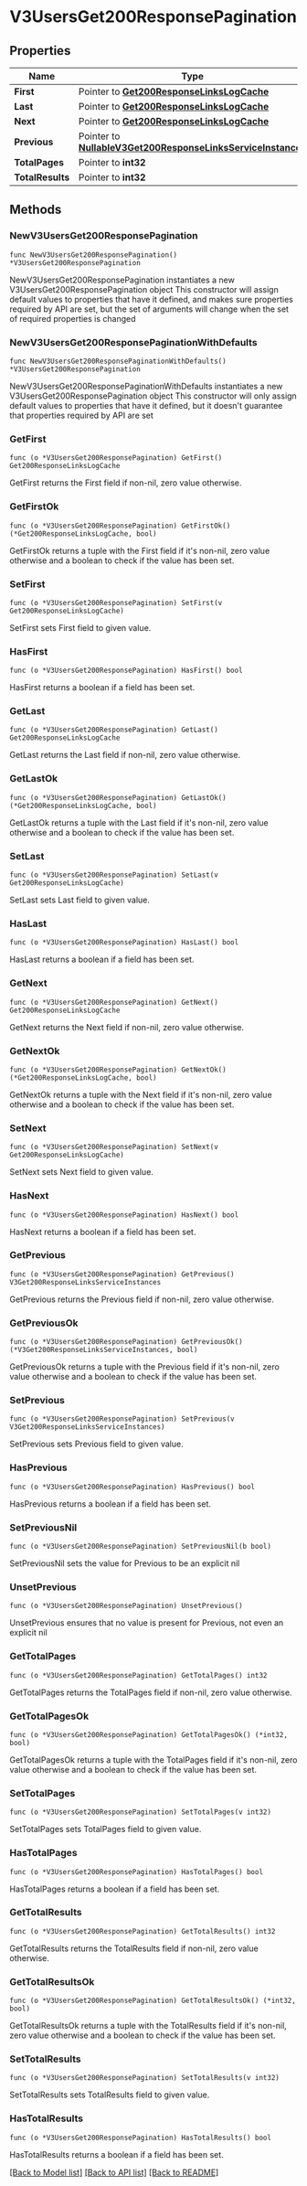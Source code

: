 # V3UsersGet200ResponsePagination

## Properties

Name | Type | Description | Notes
------------ | ------------- | ------------- | -------------
**First** | Pointer to [**Get200ResponseLinksLogCache**](Get200ResponseLinksLogCache.md) |  | [optional] 
**Last** | Pointer to [**Get200ResponseLinksLogCache**](Get200ResponseLinksLogCache.md) |  | [optional] 
**Next** | Pointer to [**Get200ResponseLinksLogCache**](Get200ResponseLinksLogCache.md) |  | [optional] 
**Previous** | Pointer to [**NullableV3Get200ResponseLinksServiceInstances**](V3Get200ResponseLinksServiceInstances.md) |  | [optional] 
**TotalPages** | Pointer to **int32** |  | [optional] 
**TotalResults** | Pointer to **int32** |  | [optional] 

## Methods

### NewV3UsersGet200ResponsePagination

`func NewV3UsersGet200ResponsePagination() *V3UsersGet200ResponsePagination`

NewV3UsersGet200ResponsePagination instantiates a new V3UsersGet200ResponsePagination object
This constructor will assign default values to properties that have it defined,
and makes sure properties required by API are set, but the set of arguments
will change when the set of required properties is changed

### NewV3UsersGet200ResponsePaginationWithDefaults

`func NewV3UsersGet200ResponsePaginationWithDefaults() *V3UsersGet200ResponsePagination`

NewV3UsersGet200ResponsePaginationWithDefaults instantiates a new V3UsersGet200ResponsePagination object
This constructor will only assign default values to properties that have it defined,
but it doesn't guarantee that properties required by API are set

### GetFirst

`func (o *V3UsersGet200ResponsePagination) GetFirst() Get200ResponseLinksLogCache`

GetFirst returns the First field if non-nil, zero value otherwise.

### GetFirstOk

`func (o *V3UsersGet200ResponsePagination) GetFirstOk() (*Get200ResponseLinksLogCache, bool)`

GetFirstOk returns a tuple with the First field if it's non-nil, zero value otherwise
and a boolean to check if the value has been set.

### SetFirst

`func (o *V3UsersGet200ResponsePagination) SetFirst(v Get200ResponseLinksLogCache)`

SetFirst sets First field to given value.

### HasFirst

`func (o *V3UsersGet200ResponsePagination) HasFirst() bool`

HasFirst returns a boolean if a field has been set.

### GetLast

`func (o *V3UsersGet200ResponsePagination) GetLast() Get200ResponseLinksLogCache`

GetLast returns the Last field if non-nil, zero value otherwise.

### GetLastOk

`func (o *V3UsersGet200ResponsePagination) GetLastOk() (*Get200ResponseLinksLogCache, bool)`

GetLastOk returns a tuple with the Last field if it's non-nil, zero value otherwise
and a boolean to check if the value has been set.

### SetLast

`func (o *V3UsersGet200ResponsePagination) SetLast(v Get200ResponseLinksLogCache)`

SetLast sets Last field to given value.

### HasLast

`func (o *V3UsersGet200ResponsePagination) HasLast() bool`

HasLast returns a boolean if a field has been set.

### GetNext

`func (o *V3UsersGet200ResponsePagination) GetNext() Get200ResponseLinksLogCache`

GetNext returns the Next field if non-nil, zero value otherwise.

### GetNextOk

`func (o *V3UsersGet200ResponsePagination) GetNextOk() (*Get200ResponseLinksLogCache, bool)`

GetNextOk returns a tuple with the Next field if it's non-nil, zero value otherwise
and a boolean to check if the value has been set.

### SetNext

`func (o *V3UsersGet200ResponsePagination) SetNext(v Get200ResponseLinksLogCache)`

SetNext sets Next field to given value.

### HasNext

`func (o *V3UsersGet200ResponsePagination) HasNext() bool`

HasNext returns a boolean if a field has been set.

### GetPrevious

`func (o *V3UsersGet200ResponsePagination) GetPrevious() V3Get200ResponseLinksServiceInstances`

GetPrevious returns the Previous field if non-nil, zero value otherwise.

### GetPreviousOk

`func (o *V3UsersGet200ResponsePagination) GetPreviousOk() (*V3Get200ResponseLinksServiceInstances, bool)`

GetPreviousOk returns a tuple with the Previous field if it's non-nil, zero value otherwise
and a boolean to check if the value has been set.

### SetPrevious

`func (o *V3UsersGet200ResponsePagination) SetPrevious(v V3Get200ResponseLinksServiceInstances)`

SetPrevious sets Previous field to given value.

### HasPrevious

`func (o *V3UsersGet200ResponsePagination) HasPrevious() bool`

HasPrevious returns a boolean if a field has been set.

### SetPreviousNil

`func (o *V3UsersGet200ResponsePagination) SetPreviousNil(b bool)`

 SetPreviousNil sets the value for Previous to be an explicit nil

### UnsetPrevious
`func (o *V3UsersGet200ResponsePagination) UnsetPrevious()`

UnsetPrevious ensures that no value is present for Previous, not even an explicit nil
### GetTotalPages

`func (o *V3UsersGet200ResponsePagination) GetTotalPages() int32`

GetTotalPages returns the TotalPages field if non-nil, zero value otherwise.

### GetTotalPagesOk

`func (o *V3UsersGet200ResponsePagination) GetTotalPagesOk() (*int32, bool)`

GetTotalPagesOk returns a tuple with the TotalPages field if it's non-nil, zero value otherwise
and a boolean to check if the value has been set.

### SetTotalPages

`func (o *V3UsersGet200ResponsePagination) SetTotalPages(v int32)`

SetTotalPages sets TotalPages field to given value.

### HasTotalPages

`func (o *V3UsersGet200ResponsePagination) HasTotalPages() bool`

HasTotalPages returns a boolean if a field has been set.

### GetTotalResults

`func (o *V3UsersGet200ResponsePagination) GetTotalResults() int32`

GetTotalResults returns the TotalResults field if non-nil, zero value otherwise.

### GetTotalResultsOk

`func (o *V3UsersGet200ResponsePagination) GetTotalResultsOk() (*int32, bool)`

GetTotalResultsOk returns a tuple with the TotalResults field if it's non-nil, zero value otherwise
and a boolean to check if the value has been set.

### SetTotalResults

`func (o *V3UsersGet200ResponsePagination) SetTotalResults(v int32)`

SetTotalResults sets TotalResults field to given value.

### HasTotalResults

`func (o *V3UsersGet200ResponsePagination) HasTotalResults() bool`

HasTotalResults returns a boolean if a field has been set.


[[Back to Model list]](../README.md#documentation-for-models) [[Back to API list]](../README.md#documentation-for-api-endpoints) [[Back to README]](../README.md)


